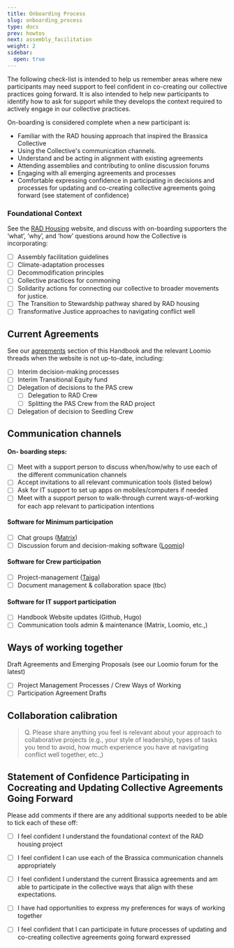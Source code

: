 ```yaml
---
title: Onboarding Process
slug: onboarding_process
type: docs
prev: howtos
next: assembly_facilitation
weight: 2
sidebar:
  open: true
---
```

The following check-list is intended to help us remember areas where new participants may need support to feel confident in co-creating our collective practices going forward. It is also intended to help new participants to identify how to ask for support while they develops the context required to actively engage in our collective practices. 

On-boarding is considered complete when a new participant is:
* Familiar with the RAD housing approach that inspired the Brassica Collective
* Using the Collective's communication channels.
* Understand and be acting in alignment with existing agreements
* Attending assemblies and contributing to online discussion forums  
* Engaging with all emerging agreements and processes
* Comfortable expressing confidence in participating in decisions and processes for updating and co-creating collective agreements going forward (see statement of confidence)

### Foundational Context 
See the [RAD Housing](content/about) website, and discuss with on-boarding supporters the ‘what’, ‘why’, and ‘how’ questions around how the Collective is incorporating:
- [ ] Assembly facilitation guidelines
- [ ] Climate-adaptation processes
- [ ] Decommodification principles
- [ ] Collective practices for commoning
- [ ] Solidarity actions for connecting our collective to broader movements for justice. 
- [ ] The Transition to Stewardship pathway shared by RAD housing
- [ ] Transformative Justice approaches to navigating conflict well

## Current Agreements
See our [agreements](../../agreements/) section of this Handbook and the relevant Loomio threads when the website is not up-to-date, including:
- [ ] Interim decision-making processes 
- [ ] Interim Transitional Equity fund
- [ ] Delegation of decisions to the PAS crew
    - [ ] Delegation to RAD Crew
    - [ ] Splitting the PAS Crew from the RAD project
- [ ] Delegation of decision to Seedling Crew

## Communication channels 
#### On- boarding steps:
- [ ] Meet with a support person to discuss when/how/why to use each of the different communication channels
- [ ] Accept invitations to all relevant communication tools (listed below)
- [ ] Ask for IT support to set up apps on mobiles/computers if needed
- [ ] Meet with a support person to walk-through current ways-of-working for each app relevant to participation intentions 

#### Software for Minimum participation 
- [ ] Chat groups ([Matrix](https://matrix.org/)) 
- [ ] Discussion forum and decision-making software ([Loomio](https://www.loomio.com/)) 

#### Software for Crew participation
- [ ] Project-management ([Taiga](https://taiga.io/)) 
- [ ] Document management & collaboration space (tbc)

#### Software for IT support participation
- [ ] Handbook Website updates (Github, Hugo)
- [ ] Communication tools admin & maintenance (Matrix, Loomio, etc.,)

## Ways of working together 
Draft Agreements and Emerging Proposals (see our Loomio forum for the latest) 
- [ ] Project Management Processes / Crew Ways of Working
- [ ] Participation Agreement Drafts

## Collaboration calibration
> Q. Please share anything you feel is relevant about your approach to collaborative projects (e.g., your style of leadership, types of tasks you tend to avoid, how much experience you have at navigating conflict well together, etc.,) 

## Statement of Confidence Participating in Cocreating and Updating Collective Agreements Going Forward 

Please add comments if there are any additional supports needed to be able to tick each of these off:

- [ ] I feel confident I understand the foundational context of the RAD housing project
- [ ] I feel confident I can use each of the Brassica communication channels appropriately
- [ ] I feel confident I understand the current Brassica agreements and am able to participate in the collective ways that align with these expectations. 
- [ ] I have had opportunities to express my preferences for ways of working together
- [ ] I feel confident that I can participate in future processes of updating and co-creating collective agreements going forward expressed

